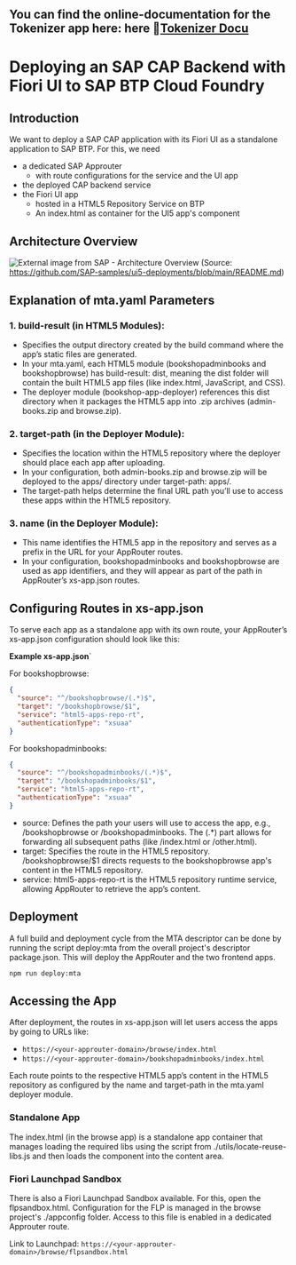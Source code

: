 ## You can find the online-documentation for the Tokenizer app here: here 📖[Tokenizer Docu](https://soapeople-denniskiefer.github.io/pneuhage-tokenizer/)

# Deploying an SAP CAP Backend with Fiori UI to SAP BTP Cloud Foundry

## Introduction
We want to deploy a SAP CAP application with its Fiori UI as a standalone application to SAP BTP.
For this, we need
- a dedicated SAP Approuter
    - with route configurations for the service and the UI app
- the deployed CAP backend service
- the Fiori UI app
    - hosted in a HTML5 Repository Service on BTP
    - An index.html as container for the UI5 app's component

## Architecture Overview
![External image from SAP - Architecture Overview](https://user-images.githubusercontent.com/7225881/199363555-10de43ac-80c9-493f-b849-b7675b7c1df3.png)
(Source: https://github.com/SAP-samples/ui5-deployments/blob/main/README.md)

## Explanation of mta.yaml Parameters
### 1. build-result (in HTML5 Modules):

- Specifies the output directory created by the build command where the app’s static files are generated.
- In your mta.yaml, each HTML5 module (bookshopadminbooks and bookshopbrowse) has build-result: dist, meaning the dist folder will contain the built HTML5 app files (like index.html, JavaScript, and CSS).
- The deployer module (bookshop-app-deployer) references this dist directory when it packages the HTML5 app into .zip archives (admin-books.zip and browse.zip).

### 2. target-path (in the Deployer Module):

- Specifies the location within the HTML5 repository where the deployer should place each app after uploading.
- In your configuration, both admin-books.zip and browse.zip will be deployed to the apps/ directory under target-path: apps/.
- The target-path helps determine the final URL path you’ll use to access these apps within the HTML5 repository.

### 3. name (in the Deployer Module):

- This name identifies the HTML5 app in the repository and serves as a prefix in the URL for your AppRouter routes.
- In your configuration, bookshopadminbooks and bookshopbrowse are used as app identifiers, and they will appear as part of the path in AppRouter’s xs-app.json routes.

## Configuring Routes in xs-app.json
To serve each app as a standalone app with its own route, your AppRouter’s xs-app.json configuration should look like this:

**Example xs-app.json**`

For bookshopbrowse:

```json
{
  "source": "^/bookshopbrowse/(.*)$",
  "target": "/bookshopbrowse/$1",
  "service": "html5-apps-repo-rt",
  "authenticationType": "xsuaa"
}
```
For bookshopadminbooks:

```json
{
  "source": "^/bookshopadminbooks/(.*)$",
  "target": "/bookshopadminbooks/$1",
  "service": "html5-apps-repo-rt",
  "authenticationType": "xsuaa"
}
```

- source: Defines the path your users will use to access the app, e.g., /bookshopbrowse or /bookshopadminbooks. The (.*) part allows for forwarding all subsequent paths (like /index.html or /other.html).
- target: Specifies the route in the HTML5 repository. /bookshopbrowse/$1 directs requests to the bookshopbrowse app's content in the HTML5 repository.
- service: html5-apps-repo-rt is the HTML5 repository runtime service, allowing AppRouter to retrieve the app’s content.

## Deployment
A full build and deployment cycle from the MTA descriptor can be done by running the script deploy:mta from the overall project's descriptor package.json. This will deploy the AppRouter and the two frontend apps.

```bash
npm run deploy:mta
```

## Accessing the App
After deployment, the routes in xs-app.json will let users access the apps by going to URLs like:
- ```https://<your-approuter-domain>/browse/index.html```
- ```https://<your-approuter-domain>/bookshopadminbooks/index.html```

Each route points to the respective HTML5 app’s content in the HTML5 repository as configured by the name and target-path in the mta.yaml deployer module.

### Standalone App
The index.html (in the browse app) is a standalone app container that manages loading the required libs using the script from ./utils/locate-reuse-libs.js and then loads the component into the content area.

### Fiori Launchpad Sandbox
There is also a Fiori Launchpad Sandbox available. For this, open the flpsandbox.html. Configuration for the FLP is managed in the browse project's ./appconfig folder. Access to this file is enabled in a dedicated Approuter route.

Link to Launchpad: ```https://<your-approuter-domain>/browse/flpsandbox.html```
